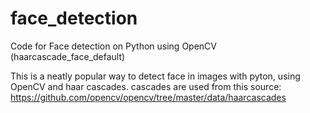# face_detection
Code for Face detection on Python using OpenCV (haarcascade_face_default)

This is a neatly popular way to detect face in images with pyton, using OpenCV and haar cascades. cascades are used from this source: https://github.com/opencv/opencv/tree/master/data/haarcascades

